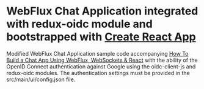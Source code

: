 # WebFlux Chat Application integrated with redux-oidc module and bootstrapped with [Create React App](https://github.com/facebookincubator/create-react-app)

Modified WebFlux Chat Application sample code accompanying [How To Build a Chat App Using WebFlux, WebSockets & React](http://blog.monkey.codes/how-to-build-a-chat-app-using-webflux-websockets-react/) with the ability of the OpenID Connect authentication against Google using the oidc-client-js and redux-oidc modules. The authentication settings must be provided in the src/main/ui/config.json file. 

